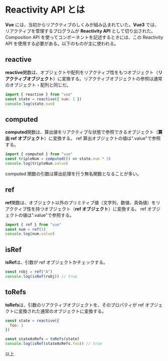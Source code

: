 # Reactivity API とは

**Vue** には、当初からリアクティブのしくみが組み込まれていた。**Vue3** では、リアクティブを管理するプログラムが **Reactivity API** として切り出された。Composition API を使ってコンポーネントを記述するときには、この Reactivity API を使用する必要がある。以下のものが主に使われる。

## reactive

**reactive**関数は、オブジェクトや配列をリアクティブ性をもつオブジェクト（**リアクティブオブジェクト**）に変換する。リアクティブオブジェクトの参照は通常のオブジェクト・配列と同じだ。

```js
import { reactive } from "vue"
const state = reactive({ num: 1 })
console.log(state.num)
```

## computed

**computed**関数は、算出値をリアクティブな状態で参照できるオブジェクト（**算出 ref オブジェクト**）に変換する。
ref 算出オブジェクトの値は".value"で参照する。

```js
import { computed } from "vue"
const tripleNum = computed(() => state.num * 3)
console.log(tripleNum.value)
```

computed 関数の引数は算出処理を行う無名関数となることが多い。

## ref

**ref**関数は、オブジェクト以外のプリミティブ値（文字列、数値、真偽値）をリアクティブ性を持つオブジェクト（**ref オブジェクト**）に変換する。
ref オブジェクトの値は".value"で参照する。

```js
import { ref } from "vue"
const num = ref(1)
console.log(num.value)
```

## isRef

**isRef**は、引数が ref オブジェクトかチェックする。

```js
const robj = ref("A")
console.log(isRef(robj)) // true
```

## toRefs

**toRefs**は、引数のリアクティブオブジェクトを、そのプロパティが ref オブジェクトに変換された通常のオブジェクトに変換する。

```js
const state = reactive({
  foo: 1
})

const stateAsRefs = toRefs(state)
console.log(isRef(stateAsRefs.foo)) // true
```

以上
